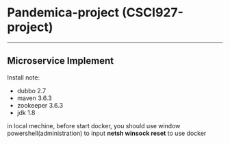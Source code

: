 # Pandemica-project (CSCI927-project)
<hr>

## Microservice Implement

Install note:

- dubbo 2.7
- maven 3.6.3 
- zookeeper 3.6.3 
- jdk 1.8


in local mechine, before start docker, you should use window powershell(administration) to input <b>netsh winsock reset</b> to use docker
